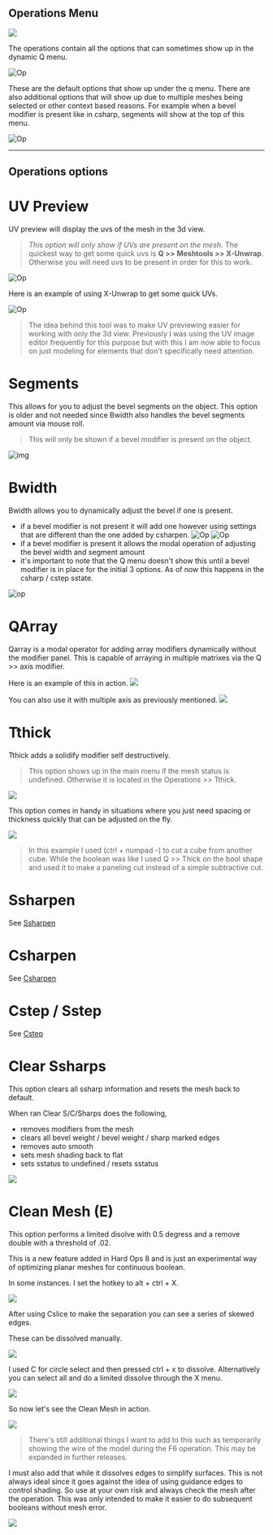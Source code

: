 ## Operations Menu

![](https://raw.githubusercontent.com/mx1001/hardops_manual/master/docs/Hops/menus/img\phone.gif)

The operations contain all the options that can sometimes show up in the dynamic Q menu.

![Op](https://raw.githubusercontent.com/mx1001/hardops_manual/master/docs/Hops/menus/img\operations\op2.png)

These are the default options that show up under the q menu. There are also additional options that will show up due to multiple meshes being selected or other context based reasons. For example when a bevel modifier is present like in csharp, segments will show at the top of this menu.

![Op](https://raw.githubusercontent.com/mx1001/hardops_manual/master/docs/Hops/menus/img\operations\op1_1.png)
____

## Operations options

# UV Preview
UV preview will display the uvs of the mesh in the 3d view.
> *This option will only show if UVs are present on the mesh.* The quickest way to get some quick uvs is **Q >> Meshtools >> X-Unwrap**. Otherwise you will need uvs to be present in order for this to work.

![Op](https://raw.githubusercontent.com/mx1001/hardops_manual/master/docs/Hops/menus/img\operations\op11.gif)

Here is an example of using X-Unwrap to get some quick UVs.

![Op](https://raw.githubusercontent.com/mx1001/hardops_manual/master/docs/Hops/menus/img\operations\op12.gif)

> The idea behind this tool was to make UV previewing easier for working with only the 3d view. Previously I was using the UV image editor frequently for this purpose but with this I am now able to focus on just modeling for elements that don't specifically need attention.

# Segments
This allows for you to adjust the bevel segments on the object. This option is older and not needed since Bwidth also handles the bevel segments amount via mouse roll.
> This will only be shown if a bevel modifier is present on the object.

![img](https://raw.githubusercontent.com/mx1001/hardops_manual/master/docs/Hops/menus/img\operations\op3.gif)

# Bwidth
Bwidth allows you to dynamically adjust the bevel if one is present.
  - if a bevel modifier is not present it will add one however using settings that are different than the one added by csharpen.
  ![Op](https://raw.githubusercontent.com/mx1001/hardops_manual/master/docs/Hops/menus/img\operations\op4.png)   ![Op](https://raw.githubusercontent.com/mx1001/hardops_manual/master/docs/Hops/menus/img\operations\op5.png)
  - if a bevel modifier is present it allows the modal operation of adjusting the bevel width and segment amount
  - it's important to note that the Q menu doesn't show this until a bevel modifier is in place for the initial 3 options. As of now this happens in the csharp / cstep sstate.

![op](https://raw.githubusercontent.com/mx1001/hardops_manual/master/docs/Hops/menus/img\operations\op6.gif)

# QArray
Qarray is a modal operator for adding array modifiers dynamically without the modifier panel. This is capable of arraying in multiple matrixes via the Q >> axis modifier.

Here is an example of this in action.
![](https://raw.githubusercontent.com/mx1001/hardops_manual/master/docs/Hops/menus/img\operations\op7.gif)

You can also use it with multiple axis as previously mentioned.
![](https://raw.githubusercontent.com/mx1001/hardops_manual/master/docs/Hops/menus/img\operations\op8.gif)

# Tthick
Tthick adds a solidify modifier self destructively.

> This option shows up in the main menu if the mesh status is undefined. Otherwise it is located in the Operations >> Tthick.

![](https://raw.githubusercontent.com/mx1001/hardops_manual/master/docs/Hops/menus/img\operations\op13.gif)

This option comes in handy in situations where you just need spacing or thickness quickly that can be adjusted on the fly.

![](https://raw.githubusercontent.com/mx1001/hardops_manual/master/docs/Hops/menus/img\operations\op14.gif)

> In this example I used (ctrl + numpad -) to cut a cube from another cube. While the boolean was like I used Q >> Thick on the bool shape and used it to make a paneling cut instead of a simple subtractive cut.

# Ssharpen
  See [Ssharpen](ssharpen)

# Csharpen
  See [Csharpen](csharpen)

# Cstep / Sstep
  See [Cstep](cstep)

# Clear Ssharps
This option clears all ssharp information and resets the mesh back to default.

When ran Clear S/C/Sharps does the following,
  - removes modifiers from the mesh
  - clears all bevel weight / bevel weight / sharp marked edges
  - removes auto smooth
  - sets mesh shading back to flat
  - sets sstatus to undefined / resets sstatus

![](https://raw.githubusercontent.com/mx1001/hardops_manual/master/docs/Hops/menus/img\operations\op10.gif)

# Clean Mesh (E)

This option performs a limited disolve with 0.5 degress and a remove double with a threshold of .02.

This is a new feature added in Hard Ops 8 and is just an experimental way of optimizing planar meshes for continuous boolean.

In some instances. I set the hotkey to alt + ctrl + X.

![](https://raw.githubusercontent.com/mx1001/hardops_manual/master/docs/Hops/menus/img\operations\op15.gif)

After using Cslice to make the separation you can see a series of skewed edges.

These can be dissolved manually.

![](https://raw.githubusercontent.com/mx1001/hardops_manual/master/docs/Hops/menus/img\operations\op16.gif)

I used C for circle select and then pressed ctrl + x to dissolve. Alternatively you can select all and do a limited dissolve through the X menu.

![](https://raw.githubusercontent.com/mx1001/hardops_manual/master/docs/Hops/menus/img\operations\op17.gif)

So now let's see the Clean Mesh in action.

![](https://raw.githubusercontent.com/mx1001/hardops_manual/master/docs/Hops/menus/img\operations\op18.gif)

> There's still additional things I want to add to this such as temporarily showing the wire of the model during the F6 operation. This may be expanded in further releases.

I must also add that while it dissolves edges to simplify surfaces. This is not always ideal since it goes against the idea of using guidance edges to control shading. So use at your own risk and always check the mesh after the operation. This was only intended to make it easier to do subsequent booleans without mesh error.

![](https://raw.githubusercontent.com/mx1001/hardops_manual/master/docs/Hops/menus/img\operations\op19.gif)
